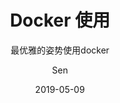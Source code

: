 ---
layout:     post
title:      "Docker 使用"
subtitle:   "最优雅的姿势使用docker"
date:       2019-05-09
author:     "Sen"
header-img: "img/post-bg-os-metro.jpg"
catalog: true
tags:
  - Docker
---